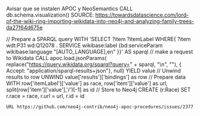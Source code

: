 Avisar que se instalen APOC y NeoSemantics
CALL db.schema.visualization()
SOURCE: https://towardsdatascience.com/lord-of-the-wiki-ring-importing-wikidata-into-neo4j-and-analyzing-family-trees-da27f64d675e

// Prepare a SPARQL query
WITH 'SELECT ?item ?itemLabel
WHERE{ ?item wdt:P31 wd:Q12078 . SERVICE wikibase:label {bd:serviceParam wikibase:language "[AUTO_LANGUAGE],en" }}' AS sparql
// make a request to Wikidata
CALL apoc.load.jsonParams(
        replace("https://query.wikidata.org/sparql?query=" + sparql, "\n", ""),
        { Accept: "application/sparql-results+json"}, null)
YIELD value
// Unwind results to row
UNWIND value['results']['bindings'] as row
// Prepare data
WITH row['itemLabel']['value'] as race,
     row['item']['value'] as url,
     split(row['item']['value'],'/')[-1] as id
// Store to Neo4j
CREATE (r:Race)
SET r.race = race,
    r.url = url,
    r.id = id

    URL https://github.com/neo4j-contrib/neo4j-apoc-procedures/issues/2377
